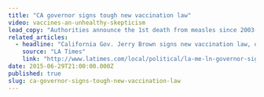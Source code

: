 ```yaml
---
title: "CA governor signs tough new vaccination law"
video: vaccines-an-unhealthy-skepticism
lead_copy: "Authorities announce the 1st death from measles since 2003--and Governor Jerry Brown signs a tough vaccination bill. Here's the backstory."
related_articles:
  - headline: "California Gov. Jerry Brown signs new vaccination law, one of nation's toughest"
    source: "LA Times"
    link: "http://www.latimes.com/local/political/la-me-ln-governor-signs-tough-new-vaccination-law-20150630-story.html"
date: 2015-06-29T21:00:00.000Z
published: true
slug: ca-governor-signs-tough-new-vaccination-law
---
```


